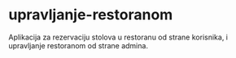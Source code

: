 # upravljanje-restoranom
Aplikacija za rezervaciju stolova u restoranu od strane korisnika, i upravljanje restoranom od strane admina.
